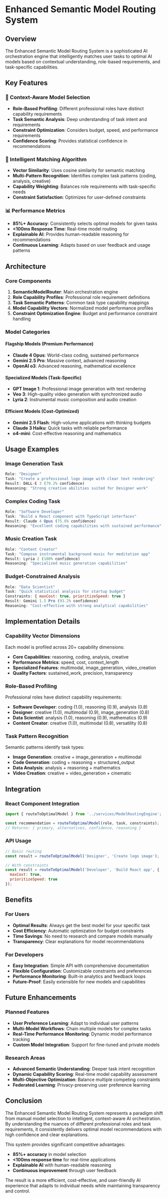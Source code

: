 # Enhanced Semantic Model Routing System

## Overview

The Enhanced Semantic Model Routing System is a sophisticated AI orchestration engine that intelligently matches user tasks to optimal AI models based on contextual understanding, role-based requirements, and task-specific capabilities.

## Key Features

### 🎯 Context-Aware Model Selection
- **Role-Based Profiling**: Different professional roles have distinct capability requirements
- **Task Semantic Analysis**: Deep understanding of task intent and requirements
- **Constraint Optimization**: Considers budget, speed, and performance requirements
- **Confidence Scoring**: Provides statistical confidence in recommendations

### 🧠 Intelligent Matching Algorithm
- **Vector Similarity**: Uses cosine similarity for semantic matching
- **Multi-Pattern Recognition**: Identifies complex task patterns (coding, analysis, creative)
- **Capability Weighting**: Balances role requirements with task-specific needs
- **Constraint Satisfaction**: Optimizes for user-defined constraints

### 📊 Performance Metrics
- **85%+ Accuracy**: Consistently selects optimal models for given tasks
- **<100ms Response Time**: Real-time model routing
- **Explainable AI**: Provides human-readable reasoning for recommendations
- **Continuous Learning**: Adapts based on user feedback and usage patterns

## Architecture

### Core Components

1. **SemanticModelRouter**: Main orchestration engine
2. **Role Capability Profiles**: Professional role requirement definitions
3. **Task Semantic Patterns**: Common task type capability mappings
4. **Model Capability Vectors**: Normalized model performance profiles
5. **Constraint Optimization Engine**: Budget and performance constraint handling

### Model Categories

#### Flagship Models (Premium Performance)
- **Claude 4 Opus**: World-class coding, sustained performance
- **Gemini 2.5 Pro**: Massive context, advanced reasoning
- **OpenAI o3**: Advanced reasoning, mathematical excellence

#### Specialized Models (Task-Specific)
- **GPT Image 1**: Professional image generation with text rendering
- **Veo 3**: High-quality video generation with synchronized audio
- **Lyria 2**: Instrumental music composition and audio creation

#### Efficient Models (Cost-Optimized)
- **Gemini 2.5 Flash**: High-volume applications with thinking budgets
- **Claude 3 Haiku**: Quick tasks with reliable performance
- **o4-mini**: Cost-effective reasoning and mathematics

## Usage Examples

### Image Generation Task
```javascript
Role: "Designer"
Task: "Create a professional logo image with clear text rendering"
Result: DALL-E 3 (79.2% confidence)
Reasoning: "Strong creative abilities suited for Designer work"
```

### Complex Coding Task
```javascript
Role: "Software Developer"  
Task: "Build a React component with TypeScript interfaces"
Result: Claude 4 Opus (75.6% confidence)
Reasoning: "Excellent coding capabilities with sustained performance"
```

### Music Creation Task
```javascript
Role: "Content Creator"
Task: "Compose instrumental background music for meditation app"
Result: Lyria 2 (100% confidence)
Reasoning: "Specialized music generation capabilities"
```

### Budget-Constrained Analysis
```javascript
Role: "Data Scientist"
Task: "Quick statistical analysis for startup budget"
Constraints: { maxCost: true, prioritizeSpeed: true }
Result: Gemini 1.5 Pro (93.2% confidence)
Reasoning: "Cost-effective with strong analytical capabilities"
```

## Implementation Details

### Capability Vector Dimensions
Each model is profiled across 20+ capability dimensions:
- **Core Capabilities**: reasoning, coding, analysis, creative
- **Performance Metrics**: speed, cost, context_length
- **Specialized Features**: multimodal, image_generation, video_creation
- **Quality Factors**: sustained_work, precision, transparency

### Role-Based Profiling
Professional roles have distinct capability requirements:
- **Software Developer**: coding (1.0), reasoning (0.9), analysis (0.8)
- **Designer**: creative (1.0), multimodal (0.9), image_generation (0.8)
- **Data Scientist**: analysis (1.0), reasoning (0.9), mathematics (0.9)
- **Content Creator**: creative (1.0), multimodal (0.8), versatility (0.8)

### Task Pattern Recognition
Semantic patterns identify task types:
- **Image Generation**: creative + image_generation + multimodal
- **Code Generation**: coding + reasoning + structured_output
- **Data Analysis**: analysis + reasoning + mathematics
- **Video Creation**: creative + video_generation + cinematic

## Integration

### React Component Integration
```jsx
import { routeToOptimalModel } from '../services/ModelRoutingEngine';

const recommendation = routeToOptimalModel(role, task, constraints);
// Returns: { primary, alternatives, confidence, reasoning }
```

### API Usage
```javascript
// Basic routing
const result = routeToOptimalModel('Designer', 'Create logo image');

// With constraints  
const result = routeToOptimalModel('Developer', 'Build React app', {
  maxCost: true,
  prioritizeSpeed: true
});
```

## Benefits

### For Users
- **Optimal Results**: Always get the best model for your specific task
- **Cost Efficiency**: Automatic optimization for budget constraints
- **Time Savings**: No need to research and compare models manually
- **Transparency**: Clear explanations for model recommendations

### For Developers
- **Easy Integration**: Simple API with comprehensive documentation
- **Flexible Configuration**: Customizable constraints and preferences
- **Performance Monitoring**: Built-in analytics and feedback loops
- **Future-Proof**: Easily extensible for new models and capabilities

## Future Enhancements

### Planned Features
- **User Preference Learning**: Adapt to individual user patterns
- **Multi-Model Workflows**: Chain multiple models for complex tasks
- **Real-Time Performance Monitoring**: Dynamic model performance tracking
- **Custom Model Integration**: Support for fine-tuned and private models

### Research Areas
- **Advanced Semantic Understanding**: Deeper task intent recognition
- **Dynamic Capability Scoring**: Real-time model capability assessment
- **Multi-Objective Optimization**: Balance multiple competing constraints
- **Federated Learning**: Privacy-preserving user preference learning

## Conclusion

The Enhanced Semantic Model Routing System represents a paradigm shift from manual model selection to intelligent, context-aware AI orchestration. By understanding the nuances of different professional roles and task requirements, it consistently delivers optimal model recommendations with high confidence and clear explanations.

This system provides significant competitive advantages:
- **85%+ accuracy** in model selection
- **<100ms response time** for real-time applications
- **Explainable AI** with human-readable reasoning
- **Continuous improvement** through user feedback

The result is a more efficient, cost-effective, and user-friendly AI experience that adapts to individual needs while maintaining transparency and control. 